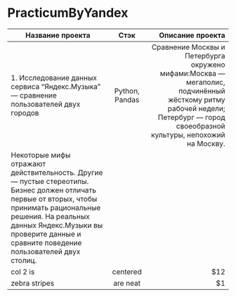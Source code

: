 # PracticumByYandex

| Название проекта        | Стэк           | Описание проекта  |
| ------------- |:-------------:| -----:|
| 1. Исследование данных сервиса “Яндекс.Музыка” — сравнение пользователей двух городов      | Python, Pandas | Сравнение Москвы и Петербурга окружено мифами:Москва — мегаполис, подчинённый жёсткому ритму рабочей недели; Петербург — город своеобразной культуры, непохожий на Москву.
Некоторые мифы отражают действительность. Другие — пустые стереотипы. Бизнес должен отличать первые от вторых, чтобы принимать рациональные решения. На реальных данных Яндекс.Музыки вы проверите данные и сравните поведение пользователей двух столиц. |
| col 2 is      | centered      |   $12 |
| zebra stripes | are neat      |    $1 |
